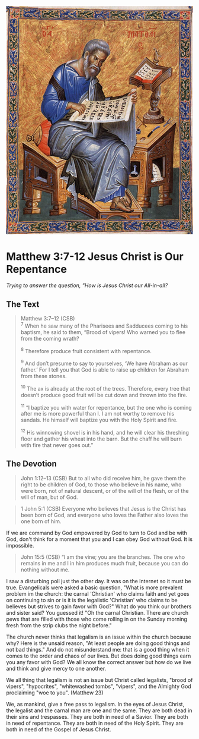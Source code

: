 <img class="intro-right" src="../images/art-matthew.jpg">

# Matthew 3:7-12 Jesus Christ is Our Repentance

*Trying to answer the question, "How is Jesus Christ our All-in-all?*

## The Text

>Matthew 3:7–12 (CSB)  
><sup>7</sup> When he saw many of the Pharisees and Sadducees coming to his baptism, he said to them, “Brood of vipers! Who warned you to flee from the coming wrath? 
>
><sup>8</sup> Therefore produce fruit consistent with repentance. 
>
><sup>9</sup> And don’t presume to say to yourselves, ‘We have Abraham as our father.’ For I tell you that God is able to raise up children for Abraham from these stones. 
>
><sup>10</sup> The ax is already at the root of the trees. Therefore, every tree that doesn’t produce good fruit will be cut down and thrown into the fire. 
>
><sup>11</sup> “I baptize you with water for repentance, but the one who is coming after me is more powerful than I. I am not worthy to remove his sandals. He himself will baptize you with the Holy Spirit and fire. 
>
><sup>12</sup> His winnowing shovel is in his hand, and he will clear his threshing floor and gather his wheat into the barn. But the chaff he will burn with fire that never goes out.”

## The Devotion

>John 1:12–13 (CSB) But to all who did receive him, he gave them the right to be children of God, to those who believe in his name, who were born, not of natural descent, or of the will of the flesh, or of the will of man, but of God.

>1 John 5:1 (CSB) Everyone who believes that Jesus is the Christ has been born of God, and everyone who loves the Father also loves the one born of him.

If we are command by God empowered by God to turn to God and be with God, don't think for a moment that you and I can obey God without God. It is impossible.

>John 15:5 (CSB) “I am the vine; you are the branches. The one who remains in me and I in him produces much fruit, because you can do nothing without me.

I saw a disturbing poll just the other day. It was on the Internet so it must be true. Evangelicals were asked a basic question, "What is more prevalent problem im the church: the carnal 'Christian' who claims faith and yet goes on continuing to sin or is it is the legalistic 'Christian' who claims to be believes but strives to gain favor with God?" What do you think our brothers and sister said? You guessed it! "Oh the carnal Christian. There are church pews that are filled with those who come rolling in on the Sunday morning fresh from the strip clubs the night before."

The church never thinks that legalism is an issue within the church because why? Here is the unsaid reason, "At least people are doing good things and not bad things." And do not misunderstand me: that is a good thing when it comes to the order and chaos of our lives. But does doing good things earn you any favor with God? We all know the correct answer but how do we live and think and give mercy to one another.

We all thing that legalism is not an issue but Christ called legalists, "brood of vipers", "hypocrites", "whitewashed tombs", "vipers", and the Almighty God proclaiming "woe to you". (Matthew 23)

We, as mankind, give a free pass to legalism. In the eyes of Jesus Christ, the legalist and the carnal man are one and the same. They are both dead in their sins and trespasses. They are both in need of a Savior. They are both in need of repentance. They are both in need of the Holy Spirit. They are both in need of the Gospel of Jesus Christ.
